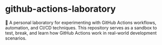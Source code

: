 # github-actions-laboratory
🧪 A personal laboratory for experimenting with GitHub Actions workflows, automation, and CI/CD techniques. This repository serves as a sandbox to test, break, and learn how GitHub Actions work in real-world development scenarios.
